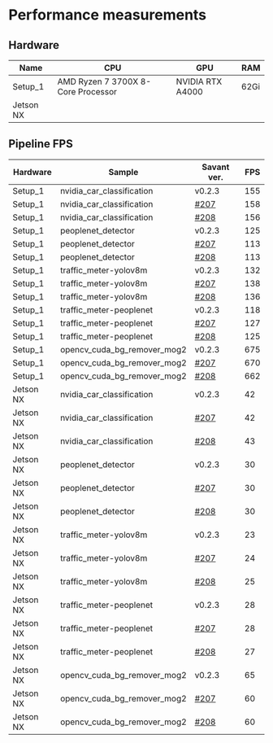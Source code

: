 # Performance measurements

## Hardware

| Name      | CPU                                | GPU              | RAM  |
| --------- | ---------------------------------- | ---------------- | ---- |
| Setup_1   | AMD Ryzen 7 3700X 8-Core Processor | NVIDIA RTX A4000 | 62Gi |
| Jetson NX |                                    |                  |      |

## Pipeline FPS

| Hardware  | Sample                      | Savant ver.                                                   | FPS |
| --------- | --------------------------- | ------------------------------------------------------------- | --- |
| Setup_1   | nvidia_car_classification   | v0.2.3                                                        | 155 |
| Setup_1   | nvidia_car_classification   | [#207](https://github.com/insight-platform/Savant/issues/207) | 158 |
| Setup_1   | nvidia_car_classification   | [#208](https://github.com/insight-platform/Savant/issues/208) | 156 |
| Setup_1   | peoplenet_detector          | v0.2.3                                                        | 125 |
| Setup_1   | peoplenet_detector          | [#207](https://github.com/insight-platform/Savant/issues/207) | 113 |
| Setup_1   | peoplenet_detector          | [#208](https://github.com/insight-platform/Savant/issues/208) | 113 |
| Setup_1   | traffic_meter-yolov8m       | v0.2.3                                                        | 132 |
| Setup_1   | traffic_meter-yolov8m       | [#207](https://github.com/insight-platform/Savant/issues/207) | 138 |
| Setup_1   | traffic_meter-yolov8m       | [#208](https://github.com/insight-platform/Savant/issues/208) | 136 |
| Setup_1   | traffic_meter-peoplenet     | v0.2.3                                                        | 118 |
| Setup_1   | traffic_meter-peoplenet     | [#207](https://github.com/insight-platform/Savant/issues/207) | 127 |
| Setup_1   | traffic_meter-peoplenet     | [#208](https://github.com/insight-platform/Savant/issues/208) | 125 |
| Setup_1   | opencv_cuda_bg_remover_mog2 | v0.2.3                                                        | 675 |
| Setup_1   | opencv_cuda_bg_remover_mog2 | [#207](https://github.com/insight-platform/Savant/issues/207) | 670 |
| Setup_1   | opencv_cuda_bg_remover_mog2 | [#208](https://github.com/insight-platform/Savant/issues/208) | 662 |
| Jetson NX | nvidia_car_classification   | v0.2.3                                                        | 42  |
| Jetson NX | nvidia_car_classification   | [#207](https://github.com/insight-platform/Savant/issues/207) | 42  |
| Jetson NX | nvidia_car_classification   | [#208](https://github.com/insight-platform/Savant/issues/208) | 43  |
| Jetson NX | peoplenet_detector          | v0.2.3                                                        | 30  |
| Jetson NX | peoplenet_detector          | [#207](https://github.com/insight-platform/Savant/issues/207) | 30  |
| Jetson NX | peoplenet_detector          | [#208](https://github.com/insight-platform/Savant/issues/208) | 30  |
| Jetson NX | traffic_meter-yolov8m       | v0.2.3                                                        | 23  |
| Jetson NX | traffic_meter-yolov8m       | [#207](https://github.com/insight-platform/Savant/issues/207) | 24  |
| Jetson NX | traffic_meter-yolov8m       | [#208](https://github.com/insight-platform/Savant/issues/208) | 25  |
| Jetson NX | traffic_meter-peoplenet     | v0.2.3                                                        | 28  |
| Jetson NX | traffic_meter-peoplenet     | [#207](https://github.com/insight-platform/Savant/issues/207) | 28  |
| Jetson NX | traffic_meter-peoplenet     | [#208](https://github.com/insight-platform/Savant/issues/208) | 27  |
| Jetson NX | opencv_cuda_bg_remover_mog2 | v0.2.3                                                        | 65  |
| Jetson NX | opencv_cuda_bg_remover_mog2 | [#207](https://github.com/insight-platform/Savant/issues/207) | 60  |
| Jetson NX | opencv_cuda_bg_remover_mog2 | [#208](https://github.com/insight-platform/Savant/issues/208) | 60  |
